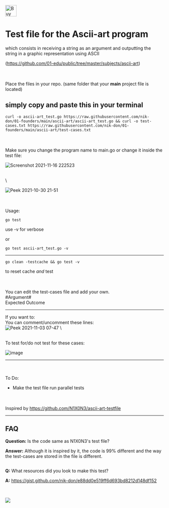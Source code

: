 [<img height='36' style='border:0px;height:36px;' src='https://cdn.ko-fi.com/cdn/kofi2.png?v=3' border='0' alt='Buy Me a Coffee at ko-fi.com' />](https://ko-fi.com/J3J36ZB3M)

# Test file for the Ascii-art program 



which consists in receiving a string as an argument 
and outputting the string in a graphic representation using ASCII

(https://github.com/01-edu/public/tree/master/subjects/ascii-art)


\
\
Place the files in your repo. (same folder that your **main** project file is located)

## simply copy and paste this in your terminal

	curl -o ascii-art_test.go https://raw.githubusercontent.com/nik-don/01-founders/main/ascii-art/ascii-art_test.go && curl -o test-cases.txt https://raw.githubusercontent.com/nik-don/01-founders/main/ascii-art/test-cases.txt
\
\
Make sure you change the program name to main.go or change it inside the test file:

![Screenshot 2021-11-16 222523](https://user-images.githubusercontent.com/93073558/142076129-c7825560-ab72-4b9d-8780-f10f108ca312.jpg)

\
\

![Peek 2021-10-30 21-51](https://user-images.githubusercontent.com/93073558/139558058-09dae194-9e19-464b-a4f0-adfd50c62985.gif)


\
\
Usage:



	go test	

use -v for verbose

or


	go test ascii-art_test.go -v

----


	go clean -testcache && go test -v 
to reset cache *and* test


\
\
You can edit the test-cases file and add your own.
\
#Argument#
\
Expected Outcome



----
If you want to:
\
You can comment/uncomment these lines:
\
![Peek 2021-11-03 07-47](https://user-images.githubusercontent.com/93073558/140024727-67521f66-ae98-4ff0-8b7c-5212d0078cfa.gif)
\

\
To test for/do not test for these cases:

![image](https://user-images.githubusercontent.com/93073558/140023337-99ba2081-56bc-492e-bb2b-9ef16071b59c.png)


----




\
\
To Do:
- Make the test file run parallel tests


\
\
Inspired by https://github.com/N1X0N3/ascii-art-testfile


----

## FAQ
**Question:** Is the code same as N1X0N3's test file?

**Answer:** Although it is inspired by it, the code is 99% different and the way the test-cases are stored in the file is different.

##
**Q:** What resources did you look to make this test?

**A:** https://gist.github.com/nik-don/e88dd0e519ff6d693bd8212d148df152
##

\
[<img src="https://img.buymeacoffee.com/button-api/?text=Buy me a beer&emoji=🍺&slug=nikdon&button_colour=FFDD00&font_colour=000000&font_family=Cookie&outline_colour=000000&coffee_colour=ffffff">](https://www.buymeacoffee.com/nikdon)
